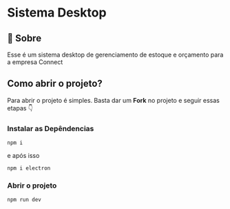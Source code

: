 
# Sistema Desktop

## 🧾 Sobre
Esse é um sistema desktop de gerenciamento de estoque e orçamento para a empresa Connect

## Como abrir o projeto?
Para abrir o projeto é simples. Basta dar um **Fork** no projeto e seguir essas etapas 👇

### Instalar as Depêndencias

`npm i`

e após isso

`npm i electron`

### Abrir o projeto

`npm run dev`

